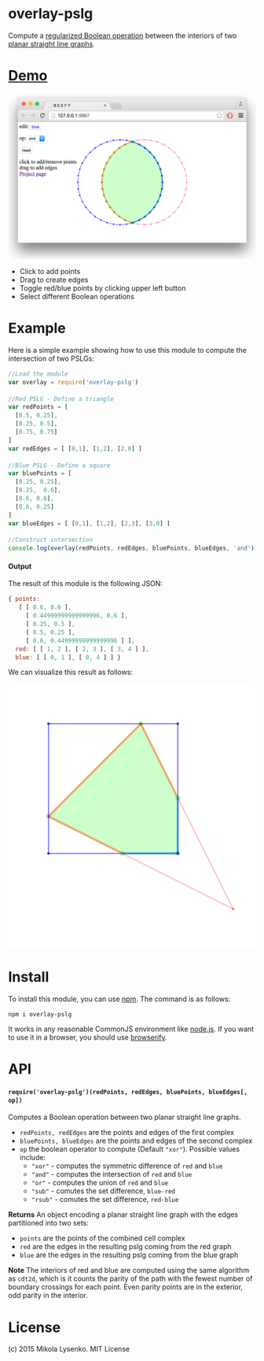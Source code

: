 overlay-pslg
============
Compute a [regularized Boolean operation](rset) between the interiors of two [planar straight line graphs](pslg).

# [Demo](https://mikolalysenko.github.io/overlay-pslg)

[<img src="img/demo.png">](https://mikolalysenko.github.io/overlay-pslg)

* Click to add points
* Drag to create edges
* Toggle red/blue points by clicking upper left button
* Select different Boolean operations

# Example

Here is a simple example showing how to use this module to compute the intersection of two PSLGs:

```javascript
//Load the module
var overlay = require('overlay-pslg')

//Red PSLG - Define a triangle
var redPoints = [
  [0.5, 0.25],
  [0.25, 0.5],
  [0.75, 0.75]
]
var redEdges = [ [0,1], [1,2], [2,0] ]

//Blue PSLG - Define a square
var bluePoints = [
  [0.25, 0.25],
  [0.25,  0.6],
  [0.6, 0.6],
  [0.6, 0.25]
]
var blueEdges = [ [0,1], [1,2], [2,3], [3,0] ]

//Construct intersection
console.log(overlay(redPoints, redEdges, bluePoints, blueEdges, 'and'))
```

#### Output

The result of this module is the following JSON:

```javascript
{ points:
   [ [ 0.6, 0.6 ],
     [ 0.44999999999999996, 0.6 ],
     [ 0.25, 0.5 ],
     [ 0.5, 0.25 ],
     [ 0.6, 0.44999999999999996 ] ],
  red: [ [ 1, 2 ], [ 2, 3 ], [ 3, 4 ] ],
  blue: [ [ 0, 1 ], [ 0, 4 ] ] }
```

We can visualize this result as follows:

<img src="img/example.png">

# Install

To install this module, you can use [npm](http://docs.npmjs.com).  The command is as follows:

```
npm i overlay-pslg
```

It works in any reasonable CommonJS environment like [node.js](http://nodejs.org). If you want to use it in a browser, you should use [browserify](http://browserify.org).

# API

#### `require('overlay-pslg')(redPoints, redEdges, bluePoints, blueEdges[, op])`
Computes a Boolean operation between two planar straight line graphs.

* `redPoints, redEdges` are the points and edges of the first complex
* `bluePoints, blueEdges` are the points and edges of the second complex
* `op` the boolean operator to compute (Default `"xor"`).  Possible values include:
    + `"xor"` - computes the symmetric difference of `red` and `blue`
    + `"and"` - computes the intersection of `red` and `blue`
    + `"or"` - computes the union of `red` and `blue`
    + `"sub"` - comutes the set difference, `blue-red`
    + `"rsub"` - comutes the set difference, `red-blue`

**Returns** An object encoding a planar straight line graph with the edges partitioned into two sets:

* `points` are the points of the combined cell complex
* `red` are the edges in the resulting pslg coming from the red graph
* `blue` are the edges in the resulting pslg coming from the blue graph

**Note** The interiors of red and blue are computed using the same algorithm as `cdt2d`, which is it counts the parity of the path with the fewest number of boundary crossings for each point.  Even parity points are in the exterior, odd parity in the interior.

# License
(c) 2015 Mikola Lysenko. MIT License
